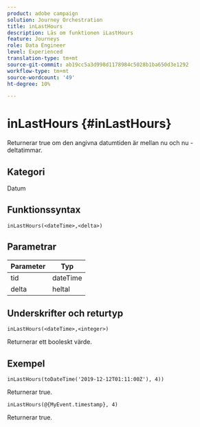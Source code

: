 ```yaml
---
product: adobe campaign
solution: Journey Orchestration
title: inLastHours
description: Läs om funktionen iLastHours
feature: Journeys
role: Data Engineer
level: Experienced
translation-type: tm+mt
source-git-commit: ab19cc5a3d998d1178984c5028b1ba650d3e1292
workflow-type: tm+mt
source-wordcount: '49'
ht-degree: 10%

---
```



# inLastHours {#inLastHours}

Returnerar true om den angivna datumtiden är mellan nu och nu - deltatimmar.

## Kategori

Datum

## Funktionssyntax

`inLastHours(<dateTime>,<delta>)`

## Parametrar

| Parameter | Typ |
|-----------|------------------|
| tid | dateTime |
| delta | heltal |

## Underskrifter och returtyp

`inLastHours(<dateTime>,<integer>)`

Returnerar ett booleskt värde.

## Exempel

`inLastHours(toDateTime('2019-12-12T01:11:00Z'), 4))`

Returnerar true.

`inLastHours(@{MyEvent.timestamp}, 4)`

Returnerar true.
